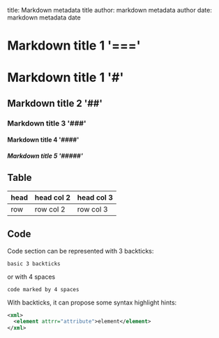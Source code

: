 title: Markdown metadata title
author: markdown metadata author
date: markdown metadata date

Markdown title 1 '==='
===

# Markdown title 1 '#'

## Markdown title 2 '##'

### Markdown title 3 '###'

#### Markdown title 4 '####'

##### Markdown title 5 '#####'

## Table

| head | head col 2 | head col 3 |
|------|------------|------------|
| row  | row col 2  |row col 3   |

## Code

Code section can be represented with 3 backticks:

```
basic 3 backticks
```

or with 4 spaces

    code marked by 4 spaces

With backticks, it can propose some syntax highlight hints:

```xml
<xml>
  <element attrr="attribute">element</element>
</xml>
```
